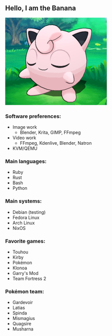 ## Hello, I am the Banana
![adad](jigglypuff_half.png)
### Software preferences:
- Image work
  - Blender, Krita, GIMP, FFmpeg
- Video work
  - FFmpeg, Kdenlive, Blender, Natron
- KVM/QEMU

### Main languages:
- Ruby
- Rust
- Bash
- Python

### Main systems:
- Debian (testing)
- Fedora Linux
- Arch Linux
- NixOS

### Favorite games:
- Touhou
- Kirby
- Pokémon
- Klonoa
- Garry's Mod
- Team Fortress 2

### Pokémon team:
- Gardevoir
- Latias
- Spinda
- Mismagius
- Quagsire
- Musharna
